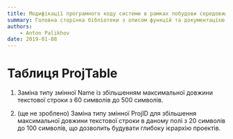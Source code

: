 ```yaml
---
title: Модифікації програмного коду системи в рамках побудови середовища для планування та відстеження інвестиційної діяльності Компанії
summary: Головна сторінка бібліотеки з описом функцій та документацією побудови.
authors:
    - Anton Palikhov
date: 2019-01-08
---
```


# Таблиця ProjTable

1. Заміна типу змінної Name із збільшенням максимальної довжини текстової строки з 60 символів до 500 символів.

2. (ще не зроблено) Заміна типу змінної ProjID для збільшення максимальної довжини текстової строки в даному полі з 20 символів до 100 символів, що дозволить будувати глибоку ієрархію проектів.


